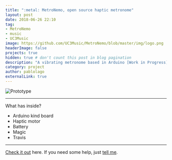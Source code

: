 ```yaml
---
title: ":metal: MetroNemo, open source haptic metronome"
layout: post
date: 2018-06-26 22:10
tag:
- MetroNemo
- music
- UC3Music
image: https://github.com/UC3Music/MetroNemo/blob/master/img/logo.png
headerImage: false
projects: true
hidden: true # don't count this post in blog pagination
description: "A vibrating metronome based in Arduino [Work in Progress]"
category: project
author: pablolago
externalLink: true
---
```


![Prototype](https://github.com/UC3Music/MetroNemo/blob/master/img/FirstApproach.jpg)

---

What has inside?

- Arduino kind board
- Haptic motor
- Battery
- Magic
- Travis
---

[Check it out](https://github.com/UC3Music/MetroNemo) here.
If you need some help, just [tell me](https://github.com/UC3Music/MetroNemo/issues).
